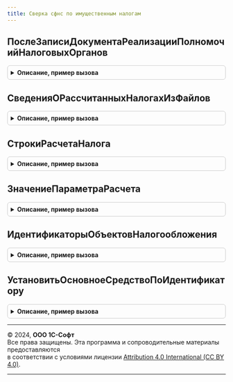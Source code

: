```yaml
---
title: Сверка сфнс по имущественным налогам
---
```



## ПослеЗаписиДокументаРеализацииПолномочийНалоговыхОрганов
<details style="margin: 1em 0; padding: 0.5em; border: 1px solid #ccc; border-radius: 6px;">

<summary style="font-weight: bold; cursor: pointer;">Описание, пример вызова</summary>

```bsl

// Срабатывает после записи объекта ДокументРеализацииПолномочийНалоговыхОрганов, когда уже записаны его файлы.
//
// Параметры:
//  Сообщение - СправочникСсылка.ДокументыРеализацииПолномочийНалоговыхОрганов - Входящее сообщение от ФНС
//  Файлы - Массив из Структура - содержит:
// 		* Адрес - Строка - Адрес во временном хранилище.
// 		* ИмяФайла - Строка - Имя файла с расширением.
Процедура ПослеЗаписиДокументаРеализацииПолномочийНалоговыхОрганов(Сообщение, Файлы) Экспорт
```

Пример вызова
```bsl
СверкаСФНСПоИмущественнымНалогам.ПослеЗаписиДокументаРеализацииПолномочийНалоговыхОрганов(Сообщение, Файлы) 
```
</details>

## СведенияОРассчитанныхНалогахИзФайлов
<details style="margin: 1em 0; padding: 0.5em; border: 1px solid #ccc; border-radius: 6px;">

<summary style="font-weight: bold; cursor: pointer;">Описание, пример вызова</summary>

```bsl

// Собирает подробности о содержимом файлов с расчетом налогов.
// Используется как первая итерация обработки содержимого файлов.
//
// Параметры:
//  Файлы - Массив из Структура - массив описаний вложений документа - содержит:
//        * Адрес - Строка - адрес файла во временном хранилище или
//        * Данные - ДвоичныеДанные - данные файла.
//        * ИмяФайла - Строка - Имя файла с расширением.
//  Отбор - Структура - отбор данных из файлов. Возможные свойства - содержит:
//           * Организация - СправочникСсылка.Организации
//           * Налог - ПеречислениеСсылка.ВидыИмущественныхНалогов
//           * НалоговыйПериод - Дата
//  ТекстОшибки - Строка - Описание возникших при выполнении процедуры ошибок.
//
// Возвращаемое значение:
//  Структура - содержит:
//         * РассчитанныеНалоги - ТаблицаЗначений - таблица расчетов налогов, которые содержатся в файлах
//         * ИмяПервогоФайла - Строка - имя файла без расширения, которое записано внутри первого файла массива
//
Функция СведенияОРассчитанныхНалогахИзФайлов(Файлы, Отбор = Неопределено, ТекстОшибки = "") Экспорт
```

Пример вызова
```bsl
Результат = СверкаСФНСПоИмущественнымНалогам.СведенияОРассчитанныхНалогахИзФайлов(Файлы, Отбор, ТекстОшибки);
```
</details>

## СтрокиРасчетаНалога
<details style="margin: 1em 0; padding: 0.5em; border: 1px solid #ccc; border-radius: 6px;">

<summary style="font-weight: bold; cursor: pointer;">Описание, пример вызова</summary>

```bsl

// Выбирает строки расчета нужного налога из дерева структуры xml-файла
//
// Параметры:
//  ДеревоЗагрузки - ДеревоЗначений - результат разбора файла расчета налога
//  Налог - ПеречислениеСсылка.ВидыИмущественныхНалогов - налог, который нужно выбрать из файла
//
// Возвращаемое значение:
//  Массив - Массив из СтрокаДереваЗначений - с расчетом налога.
//
Функция СтрокиРасчетаНалога(ДеревоЗагрузки, Налог) Экспорт
```

Пример вызова
```bsl
Результат = СверкаСФНСПоИмущественнымНалогам.СтрокиРасчетаНалога(ДеревоЗагрузки, Налог) 
```
</details>

## ЗначениеПараметраРасчета
<details style="margin: 1em 0; padding: 0.5em; border: 1px solid #ccc; border-radius: 6px;">

<summary style="font-weight: bold; cursor: pointer;">Описание, пример вызова</summary>

```bsl

// Получает значение атрибута строки сведений об объекте налогообложения.
//
// Параметры:
//  СтрокаРасчета - СтрокаДереваЗначений - строка дерева узлов, полученного из xml-файла
//                  с расчетом налога.
//  ИмяПараметра - Строка - наименование атрибута узла со сведениями об объекте налогообложения.
//
// Возвращаемое значение:
//  Строка - строковое представление значения атрибута.
//
Функция ЗначениеПараметраРасчета(СтрокаРасчета, ИмяПараметра) Экспорт
```

Пример вызова
```bsl
Результат = СверкаСФНСПоИмущественнымНалогам.ЗначениеПараметраРасчета(СтрокаРасчета, ИмяПараметра) 
```
</details>

## ИдентификаторыОбъектовНалогообложения
<details style="margin: 1em 0; padding: 0.5em; border: 1px solid #ccc; border-radius: 6px;">

<summary style="font-weight: bold; cursor: pointer;">Описание, пример вызова</summary>

```bsl

// Формирует таблицу для поиска основного средства на основании данных его регистрации
// в качестве объекта налогообложения.
//
// Параметры:
//  Организация - СправочникСсылка.Организации - владелец объекта налогообложения
//  Налог - ПеречислениеСсылка.ВидыИмущественныхНалогов - налог, которым облагаются основные средства
//  ПоискПоVIN - Булево - нужно искать ТС по VIN (имеет смысл только для транспортного налога)
//
// Возвращаемое значение:
//  ТаблицаЗначений:
//  * ОсновноеСредство - СправочникСсылка.ОбъектыЭксплуатации - объект налогообложения.
//  * Идентификатор - Строка - регистрационный номер ТС или кадастровый номер недвижимости (участка).
//  * КодВидаТС - Строка - код вида ТС (только для транспортного налога).
Функция ИдентификаторыОбъектовНалогообложения(Организация, Налог, ПоискПоVIN = Ложь) Экспорт
```

Пример вызова
```bsl
Результат = СверкаСФНСПоИмущественнымНалогам.ИдентификаторыОбъектовНалогообложения(Организация, Налог, ПоискПоVIN);
```
</details>

## УстановитьОсновноеСредствоПоИдентификатору
<details style="margin: 1em 0; padding: 0.5em; border: 1px solid #ccc; border-radius: 6px;">

<summary style="font-weight: bold; cursor: pointer;">Описание, пример вызова</summary>

```bsl

// Заполняет основное средство в строке сверки на основании данных регистрации в качестве объекта налогообложения
//
// Параметры:
//  СтрокаСверки - СтрокаТаблицыЗначений - строка ТЧ Сверка документа СверкаСФНСПоИмущественнымНалогам
//  ИдентификаторыОбъектов - ТаблицаЗначений - см. ИдентификаторыОбъектовНалогообложения()
//  ЗначенияКлюча - Структура - значения полей, по которым сопоставляются объекты налогообложения при сверке расчетов
//  Налог - ПеречислениеСсылка.ВидыИмущественныхНалогов - налог, которым облагаются основные средства
//  ПоискПоVIN - Булево - нужно искать ТС по VIN (имеет смысл только для транспортного налога)
//
Процедура УстановитьОсновноеСредствоПоИдентификатору(СтрокаСверки, ИдентификаторыОбъектов, ЗначенияКлюча, Налог, ПоискПоVIN = Ложь) Экспорт
```

Пример вызова
```bsl
СверкаСФНСПоИмущественнымНалогам.УстановитьОсновноеСредствоПоИдентификатору(СтрокаСверки, ИдентификаторыОбъектов, ЗначенияКлюча, Налог, ПоискПоVIN);
```
</details>

---

© 2024, **ООО 1С-Софт**  
Все права защищены. Эта программа и сопроводительные материалы предоставляются  
в соответствии с условиями лицензии [Attribution 4.0 International (CC BY 4.0)](https://creativecommons.org/licenses/by/4.0/legalcode).

---
